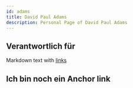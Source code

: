 ```yaml
---
id: adams
title: David Paul Adams
description: Personal Page of David Paul Adams
---
```


## Verantwortlich für

Markdown text with [links](../AP1/hello.md)

## Ich bin noch ein Anchor link